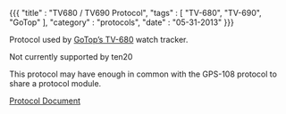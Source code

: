 {{{
    "title"    : "TV680 / TV690 Protocol",
    "tags"     : [ "TV-680", "TV-690", "GoTop" ],
    "category" : "protocols",
    "date"     : "05-31-2013"
}}}


Protocol used by [GoTop’s TV-680](http://www.gotop.cc/index.php/product/Watch%20GPS%20tracker%20TV-680.html) watch tracker.

Not currently supported by ten20

This protocol may have enough in common with the GPS-108 protocol to share a protocol module.

[Protocol Document](../protocol_docs/TV680-GPRS-Communication-Protocol.pdf)

